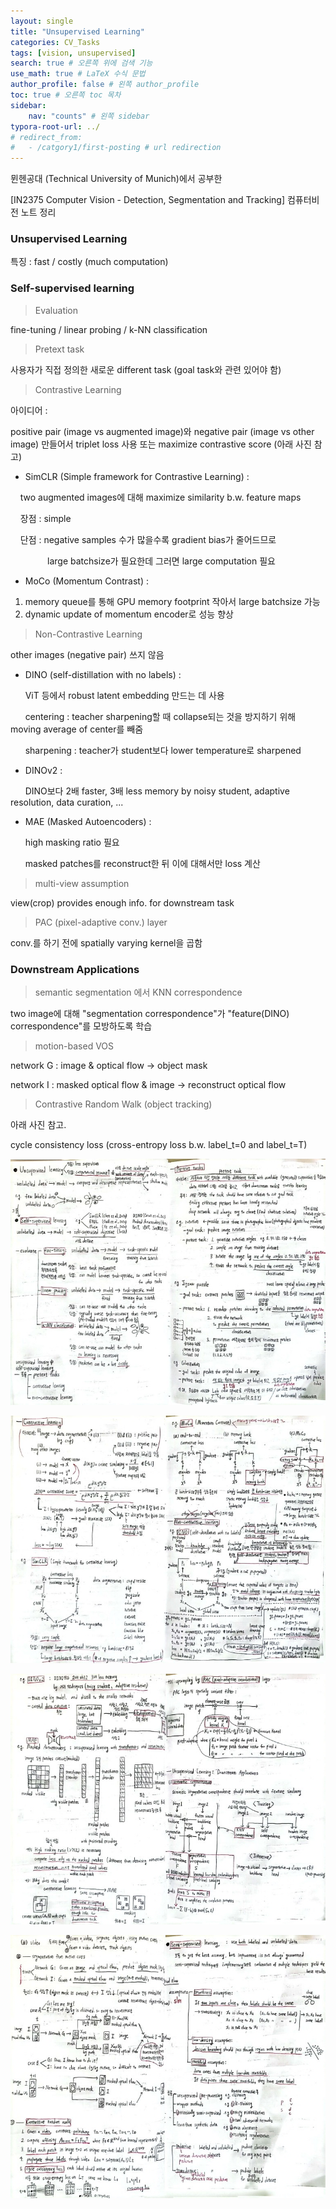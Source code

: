 ```yaml
---
layout: single
title: "Unsupervised Learning"
categories: CV_Tasks
tags: [vision, unsupervised]
search: true # 오른쪽 위에 검색 기능
use_math: true # LaTeX 수식 문법
author_profile: false # 왼쪽 author_profile
toc: true # 오른쪽 toc 목차
sidebar:
    nav: "counts" # 왼쪽 sidebar
typora-root-url: ../
# redirect_from:
#   - /catgory1/first-posting # url redirection
---
```




뮌헨공대 (Technical University of Munich)에서 공부한 

[IN2375 Computer Vision - Detection, Segmentation and Tracking]
컴퓨터비전 노트 정리

### Unsupervised Learning

특징 : fast / costly (much computation)

### Self-supervised learning

>  Evaluation

fine-tuning / linear probing / k-NN classification

> Pretext task

사용자가 직접 정의한 새로운 different task (goal task와 관련 있어야 함)

> Contrastive Learning

아이디어 : 

positive pair (image vs augmented image)와 negative pair (image vs other image) 만들어서 triplet loss 사용 또는 maximize contrastive score (아래 사진 참고)

- SimCLR (Simple framework for Contrastive Learning) :

&nbsp; &nbsp; two augmented images에 대해 maximize similarity b.w. feature maps

&nbsp; &nbsp; 장점 : simple

&nbsp; &nbsp; 단점 : negative samples 수가 많을수록 gradient bias가 줄어드므로 

&nbsp; &nbsp; &nbsp;  &nbsp;  &nbsp;  &nbsp;  &nbsp; large batchsize가 필요한데 그러면 large computation 필요

- MoCo (Momentum Contrast) :

1. memory queue를 통해 GPU memory footprint 작아서 large batchsize 가능
2. dynamic update of momentum encoder로 성능 향상

> Non-Contrastive Learning

other images (negative pair) 쓰지 않음

- DINO (self-distillation with no labels) :

 &nbsp; &nbsp;  &nbsp; ViT 등에서 robust latent embedding 만드는 데 사용

 &nbsp; &nbsp;  &nbsp; centering : teacher sharpening할 때 collapse되는 것을 방지하기 위해 moving average of center를 빼줌

 &nbsp; &nbsp;  &nbsp; sharpening : teacher가 student보다 lower temperature로 sharpened

- DINOv2 :

 &nbsp; &nbsp;  &nbsp; DINO보다 2배 faster, 3배 less memory  by  noisy student, adaptive resolution, data curation, ...

- MAE (Masked Autoencoders) :

 &nbsp; &nbsp;  &nbsp; high masking ratio 필요

 &nbsp; &nbsp;  &nbsp; masked patches를 reconstruct한 뒤 이에 대해서만 loss 계산

>  multi-view assumption

view(crop) provides enough info. for downstream task

>  PAC (pixel-adaptive conv.) layer

conv.를 하기 전에 spatially varying kernel을 곱함

### Downstream Applications

>semantic segmentation 에서 KNN correspondence

two image에 대해 "segmentation correspondence"가 "feature(DINO) correspondence"를 모방하도록 학습

> motion-based VOS

network G : image & optical flow -> object mask

network I : masked optical flow & image -> reconstruct optical flow

> Contrastive Random Walk (object tracking)

아래 사진 참고. 

cycle consistency loss (cross-entropy loss b.w. label_t=0 and label_t=T)

![img97](/images/2024-03-01-unsupervised-learning/img97.jpg)

![img102](/images/2024-03-01-unsupervised-learning/img102.jpg)

![img107](/images/2024-03-01-unsupervised-learning/img107.jpg)

![img112](/images/2024-03-01-unsupervised-learning/img112.jpg)
